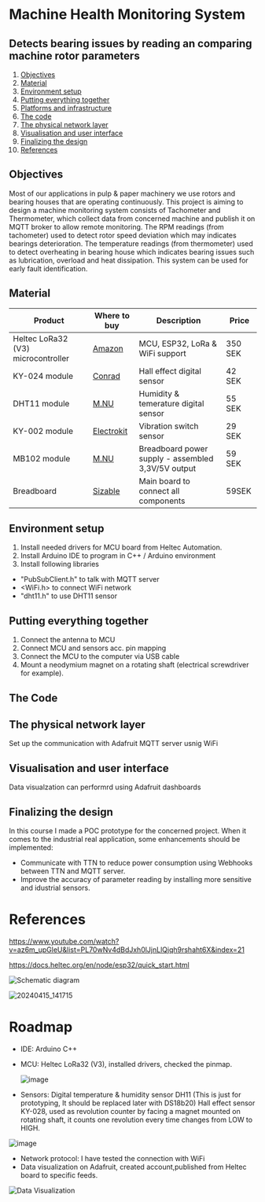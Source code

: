 # Machine Health Monitoring System
## Detects bearing issues by reading an comparing machine rotor parameters
1. [Objectives](#Objectives)
2. [Material](#Material)
3. [Environment setup](#Environment-setup)
4. [Putting everything together](#Putting-everything-together)
5. [Platforms and infrastructure](#Platforms-and-infrastructure)
6. [The code](#The-code)
7. [The physical network layer](#The-physical-network-layer)
8. [Visualisation and user interface](#Visualisation-and-user-interface)
9. [Finalizing the design](#Finalizing-the-design)
9. [References](#References)

## Objectives
Most of our applications in pulp & paper machinery we use rotors and bearing houses that are operating continuously. This project is aiming to design a machine monitoring system consists of  Tachometer and Thermometer, which collect data from concerned machine and publish it on MQTT broker to allow remote monitoring. 
The RPM readings (from tachometer)  used to detect rotor speed deviation which may indicates bearings deterioration. The temperature readings (from thermometer)  used to detect overheating in bearing house which indicates bearing issues such as lubrication, overload and heat dissipation.
This system can be used for early fault identification.

## Material

| Product       | Where to buy  | Description   | Price |
| ------------- | ------------- | ------------- | ------------- |
| Heltec LoRa32 (V3) microcontroller | [Amazon](https://www.amazon.se/dp/B08243JHMW?ref_=pe_24982401_518009621_302_E_DDE_dt_1)|MCU, ESP32, LoRa & WiFi support|350 SEK|
| KY-024 module |[Conrad](https://www.conrad.se/sv/p/hall-effektsensor-1485303-arduino-1485303.html?utm_source=google&utm_medium=surfaces&utm_campaign=shopping-feed&utm_content=free-google-shopping-clicks&utm_term=1485303&gad_source=1&gclid=EAIaIQobChMIkKD8u8D0hQMV6QCiAx1Qkg1_EAQYBSABEgJHY_D_BwE)|Hall effect digital sensor|42 SEK|
| DHT11 module |[M.NU](https://www.m.nu/sensorer-matinstrument/dht11-basic-temperature-humidity-sensor-extras-1?srsltid=AfmBOorLXW_rPV_zYkX4GU9dweg2mRc9Y7y5fdeVRWpZpyMFvfTcuSQaqlA)|Humidity & temerature digital sensor |55 SEK|
| KY-002 module |[Electrokit](https://www.electrokit.com/vibrationssensor?gad_source=1&gclid=EAIaIQobChMIvprl78T0hQMVnwuiAx3COw_3EAQYAyABEgICSvD_BwE)|Vibration switch sensor |29 SEK|
|MB102 module|[M.NU](https://www.m.nu/breadboarding/breadboard-power-supply-assembled-3-3v-5v-output?srsltid=AfmBOor5E_Hh1M0d4MLVzGWZ6Szp_-FCtS_we5MxzKzrBhdCsADn4298CgQ)|Breadboard power supply - assembled 3,3V/5V output|59 SEK|
| Breadboard | [Sizable](https://sizable.se/P.TVY7M/Kopplingsdack-med-830-punkter) |Main board to connect all components | 59SEK |

## Environment setup
1. Install needed drivers for MCU board from Heltec Automation.
2. Install Arduino IDE to program in C++ / Arduino environment
3. Install following libraries
  - "PubSubClient.h" to talk with MQTT server
  - <WiFi.h> to connect WiFi network
  - "dht11.h" to use DHT11 sensor

## Putting everything together
1. Connect the antenna to MCU
2. Connect MCU and sensors acc. pin mapping
3. Connect the MCU to the computer via USB cable
4. Mount a neodymium magnet on a rotating shaft (electrical screwdriver for example).

   
## The Code

## The physical network layer
Set up the communication with Adafruit MQTT server usnig WiFi

## Visualisation and user interface
Data visualzation can performrd using Adafruit dashboards 

## Finalizing the design
In this course I made a POC prototype for the concerned project. When it comes to the industrial real application, some enhancements should be implemented:
- Communicate with TTN to reduce power consumption using Webhooks between TTN and MQTT server.
- Improve the accuracy of parameter reading by installing more sensitive and idustrial sensors.

# References
https://www.youtube.com/watch?v=az6m_upGleU&list=PL70wNv4dBdJxh0lJjnLlQjqh9rshaht6X&index=21

https://docs.heltec.org/en/node/esp32/quick_start.html








![Schematic diagram](https://github.com/Jad-Samaan/LNU-IoT-Course-Project/assets/163136017/f6e26a2e-687c-4d11-8c76-6cc45bdcce7a)


![20240415_141715](https://github.com/Jad-Samaan/LNU-IoT-Course-Project/assets/163136017/3132adbf-2a09-4e60-a677-89ec5974d787)


# Roadmap
- IDE: Arduino C++
- MCU: Heltec LoRa32 (V3), installed drivers, checked the pinmap.

  ![image](https://github.com/Jad-Samaan/LNU-IoT-Course-Project/assets/163136017/2ff06d71-5ec2-4bda-ac15-b1c0d1682b32)

- Sensors:
    Digital temperature & humidity sensor DH11 (This is just for prototyping, It should be replaced later with DS18b20)
    Hall effect sensor KY-028, used as revolution counter by facing a magnet mounted on rotating shaft, it counts one revolution every time changes from LOW to HIGH.

 ![image](https://github.com/Jad-Samaan/LNU-IoT-Course-Project/assets/163136017/5328e4bc-d4de-45e9-a305-41a79c144c62)


  

  
- Network protocol: I have tested the connection with WiFi
- Data visualization on Adafruit, created account,published from Heltec board to specific feeds.

![Data Visualization](https://github.com/Jad-Samaan/LNU-IoT-Course-Project/assets/163136017/33615433-03e2-4222-a217-3f1c0668dff3)



